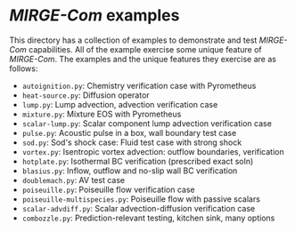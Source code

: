# *MIRGE-Com* examples

This directory has a collection of examples to demonstrate and test *MIRGE-Com*
capabilities. All of the example exercise some unique feature of *MIRGE-Com*.
The examples and the unique features they exercise are as follows:

- `autoignition.py`: Chemistry verification case with Pyrometheus
- `heat-source.py`: Diffusion operator
- `lump.py`: Lump advection, advection verification case
- `mixture.py`: Mixture EOS with Pyrometheus
- `scalar-lump.py`: Scalar component lump advection verification case
- `pulse.py`: Acoustic pulse in a box, wall boundary test case
- `sod.py`: Sod's shock case: Fluid test case with strong shock
- `vortex.py`: Isentropic vortex advection: outflow boundaries, verification
- `hotplate.py`: Isothermal BC verification (prescribed exact soln)
- `blasius.py`: Inflow, outflow and no-slip wall BC verification
- `doublemach.py`: AV test case
- `poiseuille.py`: Poiseuille flow verification case
- `poiseuille-multispecies.py`: Poiseuille flow with passive scalars
- `scalar-advdiff.py`: Scalar advection-diffusion verification case
- `combozzle.py`: Prediction-relevant testing, kitchen sink, many options
